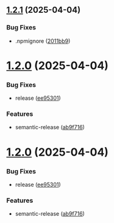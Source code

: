 ## [1.2.1](https://github.com/Alexssmusica/node-pdf-nfe/compare/v1.2.0...v1.2.1) (2025-04-04)


### Bug Fixes

* .npmignore ([2011bb9](https://github.com/Alexssmusica/node-pdf-nfe/commit/2011bb9de89740e4c660d008987d1eaf2ba79347))

# [1.2.0](https://github.com/Alexssmusica/node-pdf-nfe/compare/v1.1.10...v1.2.0) (2025-04-04)


### Bug Fixes

* release ([ee95301](https://github.com/Alexssmusica/node-pdf-nfe/commit/ee953015a753b9b0f813b5cb9109ef30a9ac6b63))


### Features

* semantic-release ([ab9f716](https://github.com/Alexssmusica/node-pdf-nfe/commit/ab9f716c12d7e4c5408b7e9835f9689f57618412))

# [1.2.0](https://github.com/Alexssmusica/node-pdf-nfe/compare/v1.1.10...v1.2.0) (2025-04-04)


### Bug Fixes

* release ([ee95301](https://github.com/Alexssmusica/node-pdf-nfe/commit/ee953015a753b9b0f813b5cb9109ef30a9ac6b63))


### Features

* semantic-release ([ab9f716](https://github.com/Alexssmusica/node-pdf-nfe/commit/ab9f716c12d7e4c5408b7e9835f9689f57618412))
